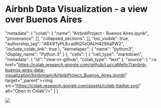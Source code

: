 # Airbnb Data Visualization - a view over Buenos Aires

"metadata": {
    "colab": {
      "name": "AirbnbProject - Buenos Aires.ipynb",
      "provenance": [],
      "collapsed_sections": [],
      "toc_visible": true,
      "authorship_tag": "ABX9TyPL8+adRQTeOALH429XaPW2",
      "include_colab_link": true
    },
    "kernelspec": {
      "name": "python3",
      "display_name": "Python 3"
    }
  },
  "cells": [
    {
      "cell_type": "markdown",
      "metadata": {
        "id": "view-in-github",
        "colab_type": "text"
      },
      "source": [
        "<a href=\"https://colab.research.google.com/github/LuccaMello7/airbnb-buenos-aires-data-visualization/blob/main/AirbnbProject_Buenos_Aires.ipynb\" target=\"_parent\"><img src=\"https://colab.research.google.com/assets/colab-badge.svg\" alt=\"Open In Colab\"/></a>"
      ]
    }

![](https://drive.google.com/uc?export=view&id=1mHCvnwHH0eB8Di2zwOgytJOE09bbLqw3)
